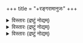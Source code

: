 +++
title = "+रङ्गरामानुजः"
+++


<details><summary>विस्तारः (द्रष्टुं नोद्यम्)</summary>

श्रीः उभयवेदान्तग्रन्थमाला   
लघ्वाह्निकम् 
परमहंसपरिव्राजकाचार्यः "கோழியாலம் ஸ்ரீமத்ஸ்வாமி” इति जगद्विख्यातैः श्रीमद्रङ्गरामानुजमहादेशिकैः संगृहीतम् ॥  

तदनुबन्धरूपा तैर् एवानुगृहीतः हेयोपादेयदर्पणश्च 


Reprint of this book with a Tamil translation etc. is dedicated to the memory of 
my parents Sri U. Ve. Sohattur-Vangipuram 
(Oppiliappan Sannidhi) K. S. RAGHAVA IYENGAR SWAMI 
Smt. JANAKI AMMAL   
By R. VENKATACHARI 33-A, Kodambakkam High Road 
MADRAS-34 

முன்பதிப்பு முகவுரை 
"ன் 
" என்று உபநிஷத்திற் சொல்லியபடி ஸகல நன்மைகளுக்கும் தர்மமே காரணமாகும். இதற்கு வேதமே மூலம். இந்த தர்மம் ஸாமான்ய தர்மம் விசேஷ தர்மம் ஜாதி தர்மம் ஆச்ரம தர்மம் குல தர்மம் தேசதர்மம் என்றபடி பலவிதமாகப் பிரிக்கப்பட்டிருக்கிறது அதைச் செய்யவேண்டிய முறைகளை நம் முன் னோர்கள் தங்களுடைய அனுபவத்தாலும், பூர் வாசாரயோபதேசத்தாலும், தபோபலத்தாலும், ஞான திருஷ்டியாலும் வெகு ப்ரயாஸப்பட்டுக் கண்டுபிடித்து நம் போன்றவர் எளிதில் அறியும் படி சாஸ்த்திரங்களாக இயற்றி நமக்குக் கொடுத் திருக்கின்றனர். நம்மிடம் ஆயிரம் தாய் தந்தை களைக் காட்டிலும் அதிக அன்பு வாய்ந்த சாஸ்த் ரம் நம்மைத் துன்பப்படுத்துவதற்காக இந்த நிர்ப்பந்தங்களை ஏற்படுத்திற்று என்று நினைக்க வொண்ணாது. 
இந்த தர்மங்களை அநுஷ்டிக்க அதிகாரம் முக்யாதி காரம் கௌணாதிகாரம் என இருவகைப்படும். மனிதர்களில் ஒவ்வொருவனும் தான் இன்ன அதி காரத்தைச் சேர்ந்தவன் என்று தீர்மானிப்பதற்கு அவரவருடைய மனோபாவமும், அதற்குத் தகுந்த 
ப்ரவ்ருத்தியுமே காரணமாகும். ஸ்ரீ திருக்குடந்தை தேசிகன் முதலிய ஆசார்யர்கள் நித்யதர்மங்களை விவரிக்கத் தொடங்கிப் பெரும்பாலும் முக்யாதி காரத்தின்படியே விவரித்தனர். 
இக்காலத்தில் லௌகிக ப்ரவ்ருத்தியில் இழிந்த சில ஆஸ்திகர்கள் பூர்வாசார்ய ஆஹ்நி கங்களில் கூறியபடி அச்சித்ர பஞ்சகாலப்ரக்ரி யையை அநுஷ்டிக்க அசக்தர்களாய், அப்படி அநுஷ்டிக்காததனால் ஆசார்ய நிக்ரஹத்திற்குப் பாத்திரர்களாவோம் என்று அஞ்சி ஆசாரமூர்த்தி ஸ்ரீகோழியாலம் ஸ்ரீமத்ஸ்வாமி ஸ்ரீமத்ஸ்ரீரங்க ராமானுஜ மஹாதேசிகனுடைய திருவடிகளில் விண்ணப்பம் செய்ய , " எ ன் 
I'' என்ற ஸ்ரீகீதாசார்யன் திருவுள்ளத்தை அடியொற்றி இந்த லக்வாஹ்நிகம் என்ற க்ரந் தம் ஸ்ரீமத்ஸ்ாவமியால் ஸாதித்தருளப் பெற்றது ஸ்மருதி கர்த்தாவான மனுவும், ' 
க STE சர் என்று நீத்யதர்மங்களை யதா சக்தி அநுஷ்டிக்கும்படி விதித்திருக்கிறார். ஸ்ரீநிக மாந்த மஹாதேசிகனும், ஸ்ரீபாஞ்சராத்ரரக்ஷை மூன்றாவது அதிகாரத்தின் கடைசியில் இப்படிப் பட்ட கௌணாதிகாரிகளிடத்தில் மிகவும் திரு வுள்ளமிரங்கி அவர்களை உத்ஸாஹப்படுத்தியிருப் பதை அபிக்ஞர்கள் கண்டு கொள்ளலாம். 
ஆகிலும் முக்யாநுஷ்டா நாசக்தர்கள் மாத் திரம் இந்த க்ரந்தத்தை அநுஸரிக்க வேண்டும் 
P 
என்றும், முக்யாதிகாரிகள் பூர்வாசார்யர்களு டைய ஆஹ் நிகத்திலேயே நிஷ்டையை அடைய வேண்டுமென்றும் இதை ஸாதித்தருளிய ஸ்ரீமத் 
ஸ்வாமியின் திருவுள்ளம். இப்படி 

9-मला 
टि. डि. श्रीनिवासाचार्यः ।। 
श्रीमच्छीरङ्गरामानुजमुनिचरणाम्भोजभूगायमाण 
श्रीमद्वेदान्तरामानुजमुनिकरुणावाप्तवेदान्तयुग्मम् । तद्विन्यस्तात्मरक्षाभरमनवगुणं ब्रह्मणि श्रीनिवासे 
श्रीमच्छ्रीरङ्गरामानुजमुनिमपरं संश्रये ज्ञानवाधिम् ।। 
</details>


<details><summary>विस्तारः (द्रष्टुं नोद्यम्)</summary>

15- 
- 
STUFான் ஸ்ரீமதே ரங்கராமானுஜ மஹாதேசிகாய நம: லக்வாஹ்நிகம் இரண்டாம் பதிப்பு 
* * * * முன்னோர்கள் இயற்றிய ஆஹ்நிக க்ரந்தங் கள் பல. அவற்றில் தற்காலம் சில க்ரந்தங்களே இருக்கின்றன. ஒவ்வொன்றும் முழுமையும் அனுஷ்டிக்கப்பட மாட்டாதபடி விரிவாகத் தோன்றியதால் வருந்தும் ஆஸ்திகர் இவ்வளவா வது செய்து ஆறுதல் பெறலாமென்று அஸ்மதா சார்யன் ஸ்ரீகோழியாலம் ஸ்வாமி ஸ்ரீரங்கராமா னுஜ மஹாதேசிகன் லக்வாஹ்நிகம் என்ற க்ரந் தம் அருளிச் செய்தபடி. ஒவ்வொரு நாளும் செய்ய வேண்டியவற்றில் முக்கியமானவை ஸ்னா னமும் சந்திச்சடங்குகளும் திருவாராதனமுமாம். 45 வருஷங்களுக்கு முன்னே அச்சிடப் பெற்ற இந்த க்ரந்தத்தை இப்போதும் மீண்டும் அச்சிட உதவி புரிந்த ஸ்ரீமான் சென்னை கோடம்பாக்கம் 
ஆர். வெங்கடாச்சாரி என்பவர் நம்மிடம் வந்து, தம்முடைய உபனயனகாலத்தில் ஸ்ரீஸ்வாமி தம் இடமான ஒப்பிலியப்பன்ஸந்நிதியில் எழுந் தருளியிருந்ததாகவும், ஸந்த்யாவந்தனத்தைப் பரீக்ஷை செய்து பஞ்சஸம்ஸ்காரம் அருளி, திரு வாராதன உபதேசம் செய்து, இந்த க்ரந்தத் 
* 
+ 
தை - பல ஆஸ்திகர்களின் வேண்டுகோளுக்கு இணங்கி அருளியதைத் தமக்கு உபதேசம் முதன் முதல் செய்ததாகவும் சொல்லி ச்ரத்தையுடன் இதனை மீண்டும் அச்சிட அவாவையும் வெளி யிட்டார். அதற்காக வந்து பழகியபோது தமக்கே வேதாந்த காலக்ஷேபம் செய்தாக வேண்டுமென்று மனதில் படவே அது முதல், விடாமல் காலக்ஷேப கோஷ்டியில் சேர்ந்துக்ரந்த சதுஷ்டய காலக்ஷேப மும் செய்து நிர்பரரானார். அப்போது சருதப்ரகா சிகையோடு ஸ்ரீபாஷ்யம் அச்சிடும் ஸமயமா யிருந்ததால் அதில் முனைந்து டைப்புக்களைச் சேகரித்து கவனித்தார். பிறகு ஸ்ரீதேசிக ஸுக்தி களையெல்லாம் அச்சிடுவதிலும் கார்யதர்சியாய் ஈடுபட்டு வருகிறார். முதலில் எதற்காக நெருங்கினா ரோ, அந்த லக்வாஹ்நிக அச்சுக்கு இவ்வாறு தாம தமாய் விட்டதால் இப்போது உடனே அச்சிட முன்வந்து இதை ஆஸ்திகப் பிள்ளைகளுக்கு அதிகமாக வழங்க வேண்டுமென்று தமிழிலும் சில பாகம் மொழிபெயர்த்தார். மேலே முழுமைக் கும், சிரஞ்ஜீவி நம் தி. வீ. ராஜகோபாலன் பொருள் எழுதியதில் அதுவும் ஸித்தமாயிற்று ஸ்ரீஸ்வாமி ஆசாரசீர்திருத்தம் செய்வதில் சிறப் புற்றவராகையாலே அதற்காக ஹேயோபாதேய ஈர்ப்பணமென்ற க்ரந்தமும் இதன் அனுபந்த மாக அருளிச் செய்திருந்த படியால் அதுவும் இங்கே சேர்க்கப் பெற்றது. அதன் மொழிபெயர்ப்பும் கூடினால் நன்றாக இருக்கும். ஆகி லும் ஸ்ரீஸ்வாமி திருவடியான ஸ்ரீமான் ஜி. ரங்க ஸ்வாமி ஐயங்கார் என்ற தாதவம் ச்யவருத்த சிகாமணி பழைய நூல்களை யனுஸரித்து ஸந்த்யா வந்தன மந்த்ரங்களுக்குத் தமிழில் அர்த்தமும், ஆஹ் நிகத்தில் கூறிய ஆசாரங்களுக்கு அவசியம் தெளிய வேண்டிய மஹர்ஷி ப்ரமாண வசனங் களைத் தொகுத்து அவற்றிற்கு அர்த்தமும் எழுதி யிருப்பதால் அது உடனே வெளியிடப் பெறு மென்று அங்கே சேர்க்கலாமென நினைத்ததால் இது மட்டும் இன்று ஸ்ரீமதாசார்யத்திருநக்ஷத்ர மஹோத்ஸவ நன்னாளில் ப்ரசுரம் பெறுகிறது. அஸ்மத்ஸ்வாமியை ஆச்ரயித்து ஆசாரானுஷ்ட டானத்திலேயே ஆழ்ந்திருந்த மஹானான 
ஸ்ரீ உ. வே. சோஹத்தூர் வங்கீபுரம் கே. எஸ். ராகவ ஐயங்கார் . அவர் தேவி ஜானகியம்மாள் என்ற தம் பெற்றோர் இருவரையும் தெய்வமாகக் கொண்டாடும் இந்த நம் ஸ்ரீவேங்கடாசார்யர், அவர்களின் ஜ்ஞாபகார்த்தமாகத் தாமே இதன் 
அச்சுக்கு பூரணமாகப் பண உதவியும் புரிந்த திருக்கிறார். ஸத்விஷயத்திலே இவருக்கு உள்ள ச்ரத்தை என்றும் மேன்மேலோங்கும்படி இவ ருக்கு ஆயுராரோக்ய - ஐச்வர்ய குடும்ப ஸெள க்யங்களை ஸ்ரீபூவல்லபன் அருள்வானாகுக . ஆசார ப்ரபவோ தர்ம: தர்மஸ்யப்ரபுரச்யுத : என்பதை நினைத்து இதன்படி அனுஷ்டானத்தில் சரத்தை 
யை அனைவரும் பெறுக. 2-3.73. 
ஸம்பாதகர் 
ருக்கு ஆனதும் மேன்மே இவருக்கு உள் 
fafe லக்வாஹ்நிக விஷயஸுசி 
தோ 
ம் 
சரிபாங்கா: 7.2 அபிகம நஸங்கல்பம் SEIST : 4 தந்ததாவநக்ரமம் 
5 ஸ்நாநக்ரமம் TTIRKUT: 7 புண்ட்ர தாரணக்ரமம் 
பனப்பா தேவர்ஷி பித்ருதர்பணம் இனYEET: 8 ஸந்த்யானுஷ்டான க்ரமம் 48 கணsia: 10 ஸந்த்யா ஜபவிதி: 52 
RE : 15 அஷ்டாக்ஷரஜபவிதி : 5. காப்பக:17 ஆதாரசக்திதர் பணக்ரமம் 62 தக 
19 ப்ரஹ்மயக்ஞக்ரமம் IFE 
20 அபிகம நம் उपादानम् 
20 உபாதா நம் 
21 இஜ்யா SEAREEN 23 இஜ்யாராதனம் मन्त्राललम् 27 மந்தராஸநம் 
लानाललम् 27 ஸ்நாநாஸ் நம் 
TET 28 அலங்காராஸ நம் HTTER 30 போஜ்யாஸநம் 
पुनमन्तासनम् 30 புனர் மந்த்ராஸ நம் (AE 31 பாயங்காஸதம் 
IT : 
33 ஸ்வாத்யாயம் 35 யோகம் 
पीपल 
कर 
E 
113 
RTIST 
AampuramaAMRIMinidawn. 
ET 
</details>

<details><summary>विस्तारः (द्रष्टुं नोद्यम्)</summary>

शोधनिका पुटम् पंक्ति शुद्धम् पुटम् पक्तिः शुद्धम् 46 सन्ध्ययो 1411 बद्ध्वा 6 7 संकीयं 15 10 ऽऽवर्तितेन 
वस्त्रखण्डेन 
11 प्रणवान शिरसा वासुदेवः 299 प्रतिगृ 10 15 सान्दीपतिः30 15 मन्त्रासनम् 
पडिकत 319 इत्यनुस 12 1 सालच्छोटेन 32 13 पद्मार्बुद 14 10 मश्छन्दा 

திருத்தம். பக்கம் வரி சுத்தம் பக்கம் வரி சுத்தம் 

शोधनिका 95. 18. ராகா 96. 20. அ g 105. 19. கனார்
20. N 109. 20. காங்
</details>
